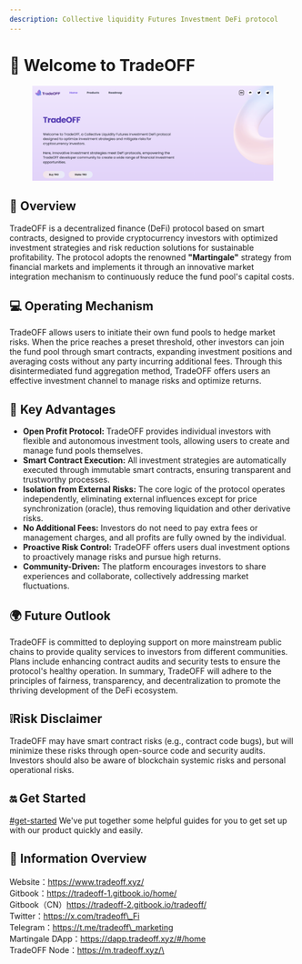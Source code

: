 ```yaml
---
description: Collective liquidity Futures Investment DeFi protocol
---
```


# 👋 Welcome to TradeOFF

<figure><img src=".gitbook/assets/image (7).png" alt=""><figcaption></figcaption></figure>

## 📖 Overview

TradeOFF is a decentralized finance (DeFi) protocol based on smart contracts, designed to provide cryptocurrency investors with optimized investment strategies and risk reduction solutions for sustainable profitability. The protocol adopts the renowned **"Martingale"** strategy from financial markets and implements it through an innovative market integration mechanism to continuously reduce the fund pool's capital costs.

## 💻 Operating Mechanism

TradeOFF allows users to initiate their own fund pools to hedge market risks. When the price reaches a preset threshold, other investors can join the fund pool through smart contracts, expanding investment positions and averaging costs without any party incurring additional fees. Through this disintermediated fund aggregation method, TradeOFF offers users an effective investment channel to manage risks and optimize returns.

## 🌟 Key Advantages

* **Open Profit Protocol:** TradeOFF provides individual investors with flexible and autonomous investment tools, allowing users to create and manage fund pools themselves.
* **Smart Contract Execution:** All investment strategies are automatically executed through immutable smart contracts, ensuring transparent and trustworthy processes.
* **Isolation from External Risks:** The core logic of the protocol operates independently, eliminating external influences except for price synchronization (oracle), thus removing liquidation and other derivative risks.
* **No Additional Fees:** Investors do not need to pay extra fees or management charges, and all profits are fully owned by the individual.
* **Proactive Risk Control:** TradeOFF offers users dual investment options to proactively manage risks and pursue high returns.
* **Community-Driven:** The platform encourages investors to share experiences and collaborate, collectively addressing market fluctuations.

## 🌍 Future Outlook

TradeOFF is committed to deploying support on more mainstream public chains to provide quality services to investors from different communities. Plans include enhancing contract audits and security tests to ensure the protocol's healthy operation. In summary, TradeOFF will adhere to the principles of fairness, transparency, and decentralization to promote the thriving development of the DeFi ecosystem.

## ❕Risk Disclaimer

TradeOFF may have smart contract risks (e.g., contract code bugs), but will minimize these risks through open-source code and security audits. Investors should also be aware of blockchain systemic risks and personal operational risks.

## 🔛 Get Started

[#get-started](./#get-started "mention") We've put together some helpful guides for you to get set up with our product quickly and easily.

## 🔗 Information Overview

Website：https://www.tradeoff.xyz/ \
Gitbook：https://tradeoff-1.gitbook.io/home/ \
Gitbook（CN）https://tradeoff-2.gitbook.io/tradeoff/ \
Twitter：https://x.com/tradeoff\_Fi \
Telegram：https://t.me/tradeoff\_marketing \
Martingale DApp：https://dapp.tradeoff.xyz/#/home \
TradeOFF Node：https://m.tradeoff.xyz/\

